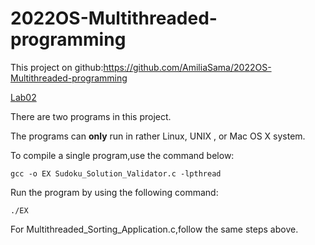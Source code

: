 # 2022OS-Multithreaded-programming

This project on github:https://github.com/AmiliaSama/2022OS-Multithreaded-programming

[Lab02](Lab02.pdf)

There are two programs in this project.

The programs can **only** run in rather Linux, UNIX , or Mac OS X system.

To compile a single program,use the command below:

```
gcc -o EX Sudoku_Solution_Validator.c -lpthread
```

Run the program by using the following command:

```
./EX
```

For Multithreaded_Sorting_Application.c,follow the same steps above.
